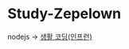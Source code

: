 # Study-Zepelown

nodejs -> [생활 코딩(인프런)](https://www.inflearn.com/course/nodejs-%EA%B0%95%EC%A2%8C-%EC%83%9D%ED%99%9C%EC%BD%94%EB%94%A9/dashboard)
          
